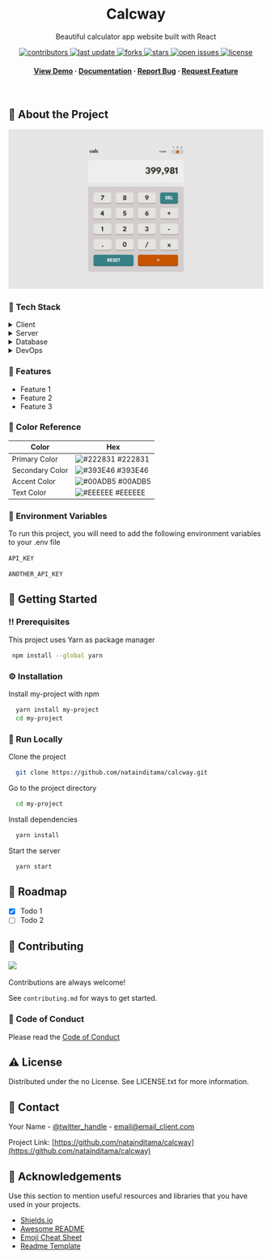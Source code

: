 <!--
Hey, thanks for using the awesome-readme-template template.  
If you have any enhancements, then fork this project and create a pull request 
or just open an issue with the label "enhancement".

Don't forget to give this project a star for additional support ;)
Maybe you can mention me or this repo in the acknowledgements too
-->

<!--
This README is a slimmed down version of the original one.
Removed sections:
- Screenshots
- Running Test
- Deployment
- FAQ
-->

<div align="center">

  <h1>Calcway</h1>
  
  <p>
    Beautiful calculator app website built with React
  </p>

  
<!-- Badges -->
<p>
  <a href="https://github.com/natainditama/calcway/graphs/contributors">
    <img src="https://img.shields.io/github/contributors/natainditama/calcway" alt="contributors" />
  </a>
  <a href="">
    <img src="https://img.shields.io/github/last-commit/natainditama/calcway" alt="last update" />
  </a>
  <a href="https://github.com/natainditama/calcway/network/members">
    <img src="https://img.shields.io/github/forks/natainditama/calcway" alt="forks" />
  </a>
  <a href="https://github.com/natainditama/calcway/stargazers">
    <img src="https://img.shields.io/github/stars/natainditama/calcway" alt="stars" />
  </a>
  <a href="https://github.com/natainditama/calcway/issues/">
    <img src="https://img.shields.io/github/issues/natainditama/calcway" alt="open issues" />
  </a>
  <a href="https://github.com/natainditama/calcway/blob/master/LICENSE">
    <img src="https://img.shields.io/github/license/natainditama/calcway.svg" alt="license" />
  </a>
</p>
   
<h4>
    <a href="https://calcway.pages.dev/">View Demo</a>
  <span> · </span>
    <a href="https://github.com/natainditama/calcway">Documentation</a>
  <span> · </span>
    <a href="https://github.com/natainditama/calcway/issues/">Report Bug</a>
  <span> · </span>
    <a href="https://github.com/natainditama/calcway/issues/">Request Feature</a>
  </h4>
</div>

<br />

  
<!-- About the Project -->
## :star2: About the Project

<div align="center"> 
  <img src="./design/desktop-design-theme-2.jpg" alt="screenshot" />
</div>


<!-- TechStack -->
### :space_invader: Tech Stack

<details>
  <summary>Client</summary>
  <ul>
    <li><a href="https://www.typescriptlang.org/">Typescript</a></li>
    <li><a href="https://nextjs.org/">Next.js</a></li>
    <li><a href="https://reactjs.org/">React.js</a></li>
    <li><a href="https://tailwindcss.com/">TailwindCSS</a></li>
  </ul>
</details>

<details>
  <summary>Server</summary>
  <ul>
    <li><a href="https://www.typescriptlang.org/">Typescript</a></li>
    <li><a href="https://expressjs.com/">Express.js</a></li>
    <li><a href="https://go.dev/">Golang</a></li>
    <li><a href="https://nestjs.com/">Nest.js</a></li>
    <li><a href="https://socket.io/">SocketIO</a></li>
    <li><a href="https://www.prisma.io/">Prisma</a></li>    
    <li><a href="https://www.apollographql.com/">Apollo</a></li>
    <li><a href="https://graphql.org/">GraphQL</a></li>
  </ul>
</details>

<details>
<summary>Database</summary>
  <ul>
    <li><a href="https://www.mysql.com/">MySQL</a></li>
    <li><a href="https://www.postgresql.org/">PostgreSQL</a></li>
    <li><a href="https://redis.io/">Redis</a></li>
    <li><a href="https://neo4j.com/">Neo4j</a></li>
    <li><a href="https://www.mongodb.com/">MongoDB</a></li>
  </ul>
</details>

<details>
<summary>DevOps</summary>
  <ul>
    <li><a href="https://www.docker.com/">Docker</a></li>
    <li><a href="https://www.jenkins.io/">Jenkins</a></li>
    <li><a href="https://circleci.com/">CircleCLI</a></li>
  </ul>
</details>

<!-- Features -->
### :dart: Features

- Feature 1
- Feature 2
- Feature 3

<!-- Color Reference -->
### :art: Color Reference

| Color             | Hex                                                                |
| ----------------- | ------------------------------------------------------------------ |
| Primary Color | ![#222831](https://via.placeholder.com/10/222831?text=+) #222831 |
| Secondary Color | ![#393E46](https://via.placeholder.com/10/393E46?text=+) #393E46 |
| Accent Color | ![#00ADB5](https://via.placeholder.com/10/00ADB5?text=+) #00ADB5 |
| Text Color | ![#EEEEEE](https://via.placeholder.com/10/EEEEEE?text=+) #EEEEEE |


<!-- Env Variables -->
### :key: Environment Variables

To run this project, you will need to add the following environment variables to your .env file

`API_KEY`

`ANOTHER_API_KEY`

<!-- Getting Started -->
## 	:toolbox: Getting Started

<!-- Prerequisites -->
### :bangbang: Prerequisites

This project uses Yarn as package manager

```bash
 npm install --global yarn
```

<!-- Installation -->
### :gear: Installation

Install my-project with npm

```bash
  yarn install my-project
  cd my-project
```


<!-- Run Locally -->
### :running: Run Locally

Clone the project

```bash
  git clone https://github.com/natainditama/calcway.git
```

Go to the project directory

```bash
  cd my-project
```

Install dependencies

```bash
  yarn install
```

Start the server

```bash
  yarn start
```


<!-- Roadmap -->
## :compass: Roadmap

* [x] Todo 1
* [ ] Todo 2

<!-- Contributing -->
## :wave: Contributing

<a href="https://github.com/natainditama/calcway/graphs/contributors">
  <img src="https://contrib.rocks/image?repo=natainditama/calcway" />
</a>


Contributions are always welcome!

See `contributing.md` for ways to get started.


<!-- Code of Conduct -->
### :scroll: Code of Conduct

Please read the [Code of Conduct](https://github.com/natainditama/calcway/blob/master/CODE_OF_CONDUCT.md)


<!-- License -->
## :warning: License

Distributed under the no License. See LICENSE.txt for more information.


<!-- Contact -->
## :handshake: Contact

Your Name - [@twitter_handle](https://twitter.com/twitter_handle) - email@email_client.com

Project Link: [https://github.com/natainditama/calcway](https://github.com/natainditama/calcway)

<!-- Acknowledgments -->
## :gem: Acknowledgements

Use this section to mention useful resources and libraries that you have used in your projects.

 - [Shields.io](https://shields.io/)
 - [Awesome README](https://github.com/matiassingers/awesome-readme)
 - [Emoji Cheat Sheet](https://github.com/ikatyang/emoji-cheat-sheet/blob/master/README.md#travel--places)
 - [Readme Template](https://github.com/othneildrew/Best-README-Template)

